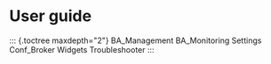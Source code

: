 User guide
==========

::: {.toctree maxdepth="2"}
BA\_Management BA\_Monitoring Settings Conf\_Broker Widgets
Troubleshooter
:::
